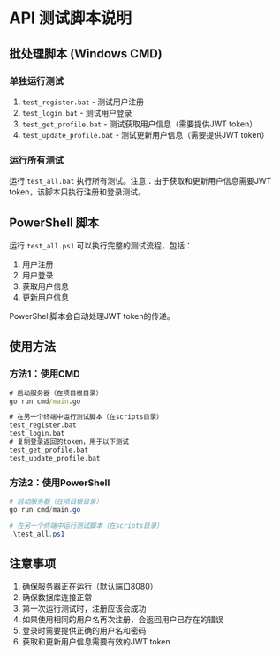 # API 测试脚本说明

## 批处理脚本 (Windows CMD)

### 单独运行测试

1. `test_register.bat` - 测试用户注册
2. `test_login.bat` - 测试用户登录
3. `test_get_profile.bat` - 测试获取用户信息（需要提供JWT token）
4. `test_update_profile.bat` - 测试更新用户信息（需要提供JWT token）

### 运行所有测试

运行 `test_all.bat` 执行所有测试。注意：由于获取和更新用户信息需要JWT token，该脚本只执行注册和登录测试。

## PowerShell 脚本

运行 `test_all.ps1` 可以执行完整的测试流程，包括：
1. 用户注册
2. 用户登录
3. 获取用户信息
4. 更新用户信息

PowerShell脚本会自动处理JWT token的传递。

## 使用方法

### 方法1：使用CMD
```cmd
# 启动服务器（在项目根目录）
go run cmd/main.go

# 在另一个终端中运行测试脚本（在scripts目录）
test_register.bat
test_login.bat
# 复制登录返回的token，用于以下测试
test_get_profile.bat
test_update_profile.bat
```

### 方法2：使用PowerShell
```powershell
# 启动服务器（在项目根目录）
go run cmd/main.go

# 在另一个终端中运行测试脚本（在scripts目录）
.\test_all.ps1
```

## 注意事项

1. 确保服务器正在运行（默认端口8080）
2. 确保数据库连接正常
3. 第一次运行测试时，注册应该会成功
4. 如果使用相同的用户名再次注册，会返回用户已存在的错误
5. 登录时需要提供正确的用户名和密码
6. 获取和更新用户信息需要有效的JWT token
